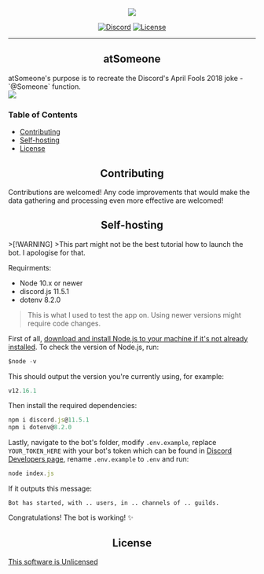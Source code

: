 
<div align="center">
    <img src="https://i.imgur.com/RFcCwcj.png">

<a href="https://discord.gg/7vhD4KB">![Discord](https://img.shields.io/discord/661993788616474628?label=Join%20us%20on%20Discord&logo=discord&logoColor=ffffff)</a>
<a href="https://github.com/TheOnlyGhostwolf/atSomeone/blob/master/LICENSE">![License](https://img.shields.io/badge/License-Unlicense-brightgreen)</a>
</div>

---

<h2 align="center">atSomeone</h2>
atSomeone's purpose is to recreate the Discord's April Fools 2018 joke - `@Someone` function. 
<div aligh="center">
	<img src="https://i.imgur.com/oOYrgpC.png">
	</div>

<h3>Table of Contents</h3>

- [Contributing](#contributing)
- [Self-hosting](#self-hosting)
- [License](#license)

<h2 align="center">Contributing</h2>
Contributions are welcomed! Any code improvements that would make the data gathering and processing even more effective are welcomed!

<h2 align="center">Self-hosting</h2>
>[!WARNING]
>This part might not be the best tutorial how to launch the bot. I apologise for that.

Requirments:
- Node 10.x or newer
- discord.js 11.5.1
- dotenv 8.2.0
> This is what I used to test the app on. Using newer versions might require code changes.

First of all, [download and install Node.js to your machine if it's not already installed](https://nodejs.org/en/download/). To check the version of Node.js, run:
```js
$node -v
```
This should output the version you're currently using, for example:
```js
v12.16.1
```

Then install the required dependencies:
```js
npm i discord.js@11.5.1
npm i dotenv@8.2.0
```

Lastly, navigate to the bot's folder, modify `.env.example`, replace `YOUR_TOKEN_HERE` with your bot's token which can be found in [Discord Developers page](https://discordapp.com/developers), rename `.env.example` to `.env` and run:
```js
node index.js
```

If it outputs this message:
```
Bot has started, with .. users, in .. channels of .. guilds.
```

Congratulations! The bot is working! :sparkles:

<h2 align="center">License</h2>

[This software is Unlicensed](https://github.com/TheOnlyGhostwolf/atSomeone/blob/master/LICENSE)